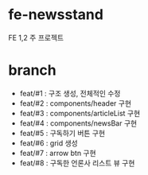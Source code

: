# fe-newsstand
FE 1,2 주 프로젝트

# branch
- feat/#1 : 구조 생성, 전체적인 수정
- feat/#2 : components/header 구현
- feat/#3 : components/articleList 구현
- feat/#4 : components/newsBar 구현
- feat/#5 : 구독하기 버튼 구현
- feat/#6 : grid 생성
- feat/#7 : arrow btn 구현
- feat/#8 : 구독한 언론사 리스트 뷰 구현